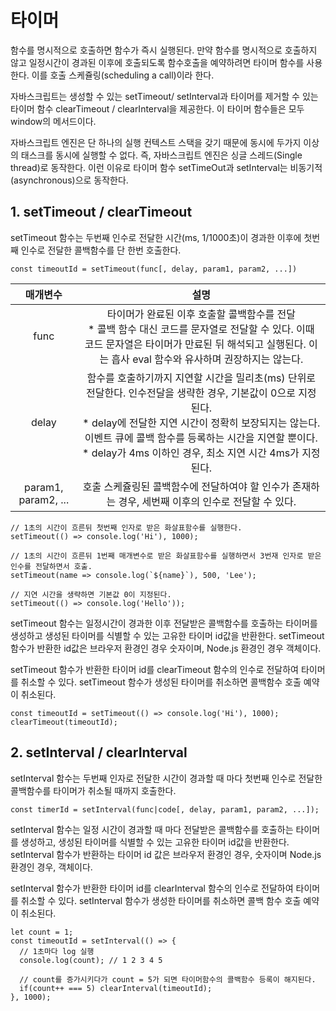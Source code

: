 # 타이머
함수를 명시적으로 호출하면 함수가 즉시 실행된다. 만약 함수를 명시적으로 호출하지 않고 일정시간이 경과된 이후에 호출되도록 함수호출을 예약하려면 타이머 함수를 사용한다. 이를 호출 스케쥴링(scheduling a call)이라 한다.

자바스크립트는 생성할 수 있는 setTimeout/ setInterval과 타이머를 제거할 수 있는 타이머 함수 clearTimeout / clearInterval을 제공한다. 이 타이머 함수들은 모두 window의 메서드이다.

자바스크립트 엔진은 단 하나의 실행 컨텍스트 스택을 갖기 때문에 동시에 두가지 이상의 태스크를 동시에 실행할 수 없다. 즉, 자바스크립트 엔진은 싱글 스레드(Single thread)로 동작한다. 이런 이유로 타이머 함수 setTimeOut과 setInterval는 비동기적(asynchronous)으로 동작한다.
## 1. setTimeout / clearTimeout
setTimeout 함수는 두번째 인수로 전달한 시간(ms, 1/1000초)이 경과한 이후에 첫번째 인수로 전달한 콜백함수를 단 한번 호출한다.
```
const timeoutId = setTimeout(func[, delay, param1, param2, ...])
```
매개변수 | 설명
:---:|:---:
func | 타이머가 완료된 이후 호출할 콜백함수를 전달<br>* 콜백 함수 대신 코드를 문자열로 전달할 수 있다. 이때 코드 문자열은 타이머가 만료된 뒤 해석되고 실행된다. 이는 흡사 eval 함수와 유사하며 권장하지는 않는다.
delay | 함수를 호출하기까지 지연할 시간을 밀리초(ms) 단위로 전달한다. 인수전달을 생략한 경우, 기본값이 0으로 지정된다.<br>* delay에 전달한 지연 시간이 정확히 보장되지는 않는다. 이벤트 큐에 콜백 함수를 등록하는 시간을 지연할 뿐이다.<br>* delay가 4ms 이하인 경우, 최소 지연 시간 4ms가 지정된다.
param1, param2, ... | 호출 스케쥴링된 콜백함수에 전달하여야 할 인수가 존재하는 경우, 세번째 이후의 인수로 전달할 수 있다.
```
// 1초의 시간이 흐른뒤 첫번째 인자로 받은 화살표함수를 실행한다.
setTimeout(() => console.log('Hi'), 1000);

// 1초의 시간이 흐른뒤 1번째 매개변수로 받은 화살표함수를 실행하면서 3번재 인자로 받은 인수를 전달하면서 호출.
setTimeout(name => console.log(`${name}`), 500, 'Lee');

// 지연 시간을 생략하면 기본값 0이 지정된다.
setTimeout(() => console.log('Hello'));
```
setTimeout 함수는 일정시간이 경과한 이후 전달받은 콜백함수를 호출하는 타이머를 생성하고 생성된 타이머를 식별할 수 있는 고유한 타이머 id값을 반환한다. setTimeout 함수가 반환한 id값은 브라우저 환경인 경우 숫자이며, Node.js 환경인 경우 객체이다.

setTimeout 함수가 반환한 타이머 id를 clearTimeout 함수의 인수로 전달하여 타이머를 취소할 수 있다. setTimeout 함수가 생성된 타이머를 취소하면 콜백함수 호출 예약이 취소된다.
```
const timeoutId = setTimeout(() => console.log('Hi'), 1000);
clearTimeout(timeoutId);
```
## 2. setInterval / clearInterval
setInterval 함수는 두번째 인자로 전달한 시간이 경과할 때 마다 첫번째 인수로 전달한 콜백함수를 타이머가 취소될 때까지 호출한다.
```
const timerId = setInterval(func|code[, delay, param1, param2, ...]);
```
setInterval 함수는 일정 시간이 경과할 때 마다 전달받은 콜백함수를 호출하는 타이머를 생성하고, 생성된 타이머를 식별할 수 있는 고유한 타이머 id값을 반환한다. setInterval 함수가 반환하는 타이머 id 값은 브라우저 환경인 경우, 숫자이며 Node.js 환경인 경우, 객체이다.

setInterval 함수가 반환한 타이머 id를 clearInterval 함수의 인수로 전달하여 타이머를 취소할 수 있다. setInterval 함수가 생성한 타이머를 취소하면 콜백 함수 호출 예약이 취소된다.
```
let count = 1;
const timeoutId = setInterval(() => {
  // 1초마다 log 실행
  console.log(count); // 1 2 3 4 5

  // count를 증가시키다가 count = 5가 되면 타이머함수의 콜백함수 등록이 해지된다.
  if(count++ === 5) clearInterval(timeoutId);
}, 1000);
```